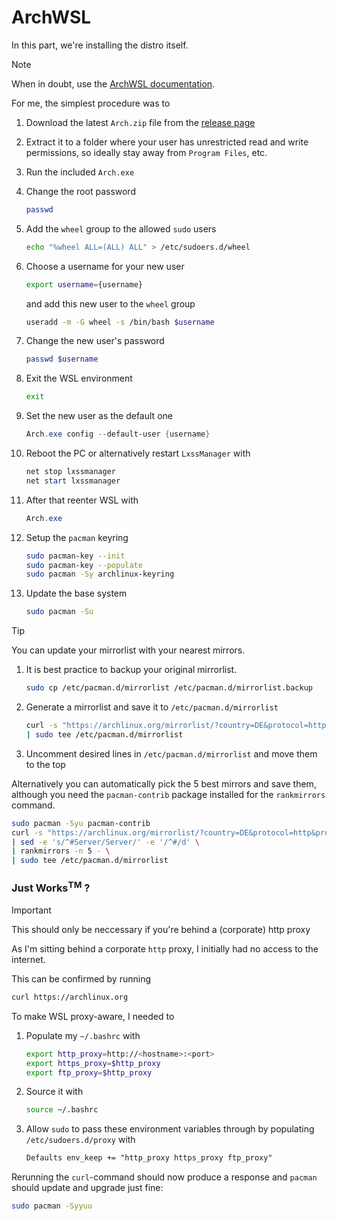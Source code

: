 # ArchWSL

In this part, we're installing the distro itself.

> [!NOTE]
> When in doubt,
> use the [ArchWSL documentation](https://wsldl-pg.github.io/ArchW-docs/).

For me, the simplest procedure was to

1.  Download the latest `Arch.zip` file
    from the [release page](https://github.com/yuk7/ArchWSL/releases/latest)
2.  Extract it to a folder where your user has unrestricted read and
    write permissions, so ideally stay away from `Program Files`, etc.
3.  Run the included `Arch.exe`
4.  Change the root password

    ```bash
    passwd
    ```

5.  Add the `wheel` group to the allowed `sudo` users

    ```bash
    echo "%wheel ALL=(ALL) ALL" > /etc/sudoers.d/wheel
    ```

6.  Choose a username for your new user

    ```bash
    export username={username}
    ```

    and add this new user to the `wheel` group

    ```bash
    useradd -m -G wheel -s /bin/bash $username
    ```

7.  Change the new user's password

    ```bash
    passwd $username
    ```

8.  Exit the WSL environment

    ```bash
    exit
    ```

9.  Set the new user as the default one

    ```powershell
    Arch.exe config --default-user {username}
    ```

10. Reboot the PC or alternatively restart `LxssManager` with

    ```powershell
    net stop lxssmanager
    net start lxssmanager
    ```

11. After that reenter WSL with

    ```powershell
    Arch.exe
    ```

12. Setup the `pacman` keyring

    ```bash
    sudo pacman-key --init
    sudo pacman-key --populate
    sudo pacman -Sy archlinux-keyring
    ```

13. Update the base system

    ```bash
    sudo pacman -Su
    ```

> [!TIP]
> You can update your mirrorlist with your nearest mirrors.
>
> 1. It is best practice to backup your original mirrorlist.
>
>    ```bash
>    sudo cp /etc/pacman.d/mirrorlist /etc/pacman.d/mirrorlist.backup
>    ```
>
> 2. Generate a mirrorlist and save it to     `/etc/pacman.d/mirrorlist`
>
>    ```bash
>    curl -s "https://archlinux.org/mirrorlist/?country=DE&protocol=http&protocol=https&ip_version=4&use_mirror_status=on" \
>    | sudo tee /etc/pacman.d/mirrorlist
>    ```
>
> 3. Uncomment desired lines in `/etc/pacman.d/mirrorlist` and move them to the top
>
> Alternatively you can automatically pick the 5 best mirrors and save them,
> although you need the `pacman-contrib` package installed for the `rankmirrors` command.
>
> ```bash
> sudo pacman -Syu pacman-contrib
> curl -s "https://archlinux.org/mirrorlist/?country=DE&protocol=http&protocol=https&ip_version=4&use_mirror_status=on" \
> | sed -e 's/^#Server/Server/' -e '/^#/d' \
> | rankmirrors -n 5 - \
> | sudo tee /etc/pacman.d/mirrorlist
> ```

### Just Works<sup>TM</sup> ?

> [!IMPORTANT]
> This should only be neccessary if you're behind a
> (corporate) http proxy

As I'm sitting behind a corporate `http` proxy,
I initially had no access to the internet.

This can be confirmed by running

```bash
curl https://archlinux.org
```

To make WSL proxy-aware, I needed to

1. Populate my `~/.bashrc` with

   ```bash
   export http_proxy=http://<hostname>:<port>
   export https_proxy=$http_proxy
   export ftp_proxy=$http_proxy
   ```

2. Source it with

   ```bash
   source ~/.bashrc
   ```

3. Allow `sudo` to pass these environment variables through by
   populating `/etc/sudoers.d/proxy` with

   ```txt
   Defaults env_keep += "http_proxy https_proxy ftp_proxy"
   ```

Rerunning the `curl`-command should now produce a response
and `pacman` should update and upgrade just fine:

```bash
sudo pacman -Syyuu
```
